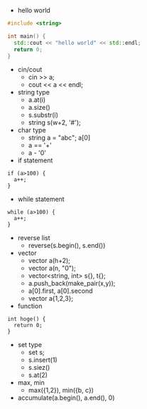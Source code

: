 * hello world
```cpp
#include <string>

int main() {
  std::cout << "hello world" << std::endl;
  return 0;
}
```
* cin/cout
  * cin >> a;
  * cout << a << endl;
* string type
  * a.at(i)
  * a.size()
  * s.substr(i)
  * string s(w+2, '#');
* char type
  * string a = "abc"; a[0]
  * a == '+'
  * a - '0'
* if statement
```
if (a>100) {
  a++;
}
```
* while statement
```
while (a>100) {
  a++;
}
```
* reverse list
  * reverse(s.begin(), s.end())
* vector
  * vector<string> a(h+2);
  * vector<string> a(n, "0");
  * vector<string, int> s{}, t{};
  * a.push_back(make_pair(x,y));
  * a[0].first, a[0].second
  * vector<int> a{1,2,3};
* function
```
int hoge() {
  return 0;
}
```
* set type
  * set<int> s;
  * s.insert(1)
  * s.siez()
  * s.at(2)
* max, min
  * max({1,2}), min({b, c})
* accumulate(a.begin(), a.end(), 0)
